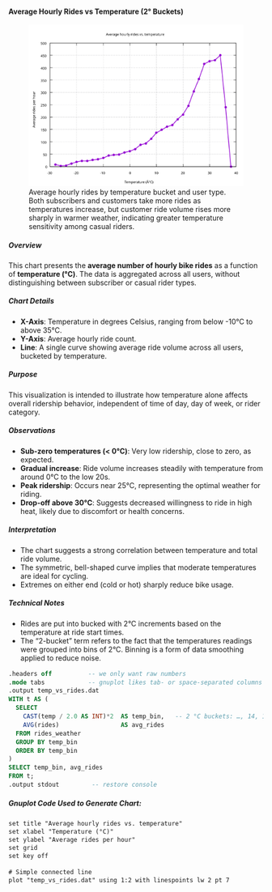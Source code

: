 #### Average Hourly Rides vs Temperature (2° Buckets)

<figure class="float-right">
  <a href="../images/average_hourly_rides_vs_temp_2_bucket.svg" target="_blank" title="Select image to open full sized chart">
  <img src="../images/average_hourly_rides_vs_temp_2_bucket.svg" alt="Line chart showing average hourly rides by temperature bucket and user type, with separate lines for subscribers and customers. Ride counts increase with temperature for both groups, with customers showing a stronger response at higher temperatures.">
  </a>
  <figcaption>
  Average hourly rides by temperature bucket and user type. Both subscribers and customers take more rides as temperatures increase, but customer ride volume rises more sharply in warmer weather, indicating greater temperature sensitivity among casual riders.
  </figcaption>
</figure>


##### Overview
This chart presents the **average number of hourly bike rides** as a function of **temperature (°C)**. The data is aggregated across all users, without distinguishing between subscriber or casual rider types.

##### Chart Details

- **X-Axis**: Temperature in degrees Celsius, ranging from below -10°C to above 35°C.
- **Y-Axis**: Average hourly ride count.
- **Line**: A single curve showing average ride volume across all users, bucketed by temperature.

##### Purpose
This visualization is intended to illustrate how temperature alone affects overall ridership behavior, independent of time of day, day of week, or rider category.

##### Observations

- **Sub-zero temperatures (< 0°C)**: Very low ridership, close to zero, as expected.
- **Gradual increase**: Ride volume increases steadily with temperature from around 0°C to the low 20s.
- **Peak ridership**: Occurs near 25°C, representing the optimal weather for riding.
- **Drop-off above 30°C**: Suggests decreased willingness to ride in high heat, likely due to discomfort or health concerns.

##### Interpretation

- The chart suggests a strong correlation between temperature and total ride volume.
- The symmetric, bell-shaped curve implies that moderate temperatures are ideal for cycling.
- Extremes on either end (cold or hot) sharply reduce bike usage.

##### Technical Notes

- Rides are put into bucked with 2°C increments based on the temperature at ride start times. 
- The “2-bucket” term refers to the fact that the temperatures readings were grouped into bins of 2°C.  Binning is a form of data smoothing applied to reduce noise.

```SQL
.headers off          -- we only want raw numbers
.mode tabs            -- gnuplot likes tab‑ or space‑separated columns
.output temp_vs_rides.dat
WITH t AS (
  SELECT
    CAST(temp / 2.0 AS INT)*2  AS temp_bin,   -- 2 °C buckets: …, 14, 16, 18 …
    AVG(rides)                 AS avg_rides
  FROM rides_weather
  GROUP BY temp_bin
  ORDER BY temp_bin
)
SELECT temp_bin, avg_rides
FROM t;
.output stdout         -- restore console
```

##### Gnuplot Code Used to Generate Chart:

```gnuplot
set title "Average hourly rides vs. temperature"
set xlabel "Temperature (°C)"
set ylabel "Average rides per hour"
set grid
set key off

# Simple connected line
plot "temp_vs_rides.dat" using 1:2 with linespoints lw 2 pt 7
```

